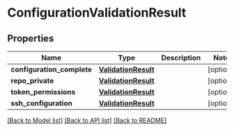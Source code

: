 # ConfigurationValidationResult

## Properties

| Name                       | Type                                        | Description | Notes      |
| -------------------------- | ------------------------------------------- | ----------- | ---------- |
| **configuration_complete** | [**ValidationResult**](ValidationResult.md) |             | [optional] |
| **repo_private**           | [**ValidationResult**](ValidationResult.md) |             | [optional] |
| **token_permissions**      | [**ValidationResult**](ValidationResult.md) |             | [optional] |
| **ssh_configuration**      | [**ValidationResult**](ValidationResult.md) |             | [optional] |

[[Back to Model list]](../README.md#documentation-for-models) [[Back to API list]](../README.md#documentation-for-api-endpoints) [[Back to README]](../README.md)
